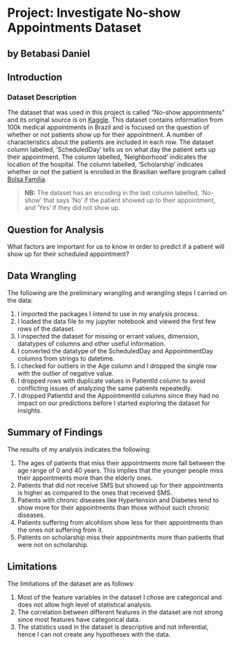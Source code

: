 # Project: Investigate No-show Appointments Dataset

## by Betabasi Daniel

## Introduction
### Dataset Description
The dataset that was used in this project is called "No-show appointments" and its original source is on [Kaggle](https://www.kaggle.com/datasets/joniarroba/noshowappointments). This dataset contains information from 100k medical appointments in Brazil and is focused on the question of whether or not patients show up for their appointment. A number of characteristics about the patients are included in each row. The dataset column labelled, ‘ScheduledDay’ tells us on what day the patient sets up their appointment. The column labelled, ‘Neighborhood’ indicates the location of the hospital. The column labelled, ‘Scholarship’ indicates whether or not the patient is enrolled in the Brasilian welfare program called [Bolsa Família](https://en.wikipedia.org/wiki/Bolsa_Fam%C3%ADlia).
> **NB:** The dataset has an encoding in the last column labelled, ‘No-show’ that says ‘No’ if the patient showed up to their appointment, and ‘Yes’ if they did not show up.

## Question for Analysis
What factors are important for us to know in order to predict if a patient will show up for their scheduled appointment?

## Data Wrangling
The following are the preliminary wrangling and wrangling steps I carried on the data:
1. I imported the packages I intend to use in my analysis process. 
2. I loaded the data file to my jupyter notebook and viewed the first few rows of the dataset. 
3. I inspected the dataset for missing or errant values, dimension, datatypes of columns and other useful information.
5. I converted the datatype of the ScheduledDay and AppointmentDay columns from strings to datetime. 
6. I checked for outliers in the Age column and I dropped the single row with the outlier of negative value. 
7. I dropped rows with duplicate values in PatientId column to avoid conflicting issues of analyzing the same patients repeatedly. 
8. I dropped PatientId and the AppointmentId columns since they had no impact on our predictions before I started exploring the dataset for insights.

## Summary of Findings
The results of my analysis indicates the following:
1. The ages of patients that miss their appointments more fall between the age range of 0 and 40 years. This implies that the younger people miss their appointments more than the elderly ones.
2. Patients that did not receive SMS but showed up for their appointments is higher as compared to the ones that received SMS.
3. Patients with chronic diseases like Hypertension and Diabetes tend to show more for their appointments than those without such chronic diseases.
4. Patients suffering from alcohlism show less for their appointments than the ones not suffering from it.
5. Patients on scholarship miss their appointments more than patients that were not on scholarship.

## Limitations 
The limitations of the dataset are as follows:
1. Most of the feature variables in the dataset I chose are categorical and does not allow high level of statistical analysis.
2. The correlation between different features in the dataset are not strong since most features have categorical data.
3. The statistics used in the dataset is descriptive and not inferential, hence I can not create any hypotheses with the data.
